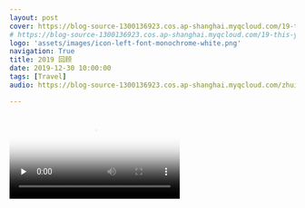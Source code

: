 ```yaml
---
layout: post
cover: https://blog-source-1300136923.cos.ap-shanghai.myqcloud.com/19-this-year-vlog/vlog-cover.jpg
# https://blog-source-1300136923.cos.ap-shanghai.myqcloud.com/19-this-year-vlog/cover-this-year-2019.jpg
logo: 'assets/images/icon-left-font-monochrome-white.png'
navigation: True
title: 2019 回顾
date: 2019-12-30 10:00:00
tags: [Travel]
audio: https://blog-source-1300136923.cos.ap-shanghai.myqcloud.com/zhui-guang-zhe-cut.mp

---
```



<video id="video" controls="" preload="none" poster="https://blog-source-1300136923.cos.ap-shanghai.myqcloud.com/19-this-year-vlog/vlog-cover.jpg">
<source id="mp4" src="http://q459fe91l.bkt.clouddn.com/Judith-vloag-2019.mp4" type="video/mp4">
<!-- <source id="mp4" src="https://blog-source-1300136923.cos.ap-shanghai.myqcloud.com/19-this-year-vlog/Judith-vloag-2019.mp4" type="video/mp4"> -->
</video>





